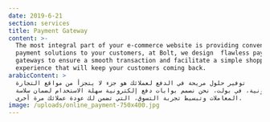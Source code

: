 ```yaml
---
date: 2019-6-21
section: services
title: Payment Gateway
content: >-
  The most integral part of your e-commerce website is providing convenient
  payment solutions to your customers, at Bolt, we design  flawless payment
  gateways to ensure a smooth transaction and facilitate a simple shopping
  experience that will keep your customers coming back.
arabicContent: >
  توفير حلول مريحة في الدفع لعملائك هو جزء لا يتجزأ من مواقع التجارة
  الإلكترونية، في بولت، نحن نصمم بوابات دفع إلكترونية سهلة الاستخدام لضمان سلاسة
  المعاملات وتبسيط تجربة التسوق، التي تضمن لك عودة عملائك مرة أخرى.
image: /uploads/online_payment-750x400.jpg
---
```



